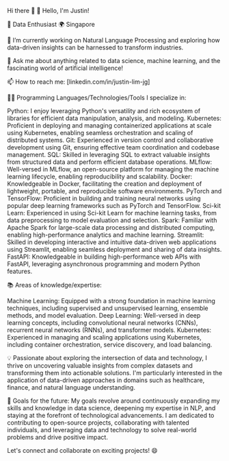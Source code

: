 Hi there 👋
👋 Hello, I'm Justin!

🌟 Data Enthusiast
🌍 Singapore

🔭 I’m currently working on Natural Language Processing and exploring how data-driven insights can be harnessed to transform industries.

💬 Ask me about anything related to data science, machine learning, and the fascinating world of artificial intelligence!

📫 How to reach me: [linkedin.com/in/justin-lim-jg]

👨‍💻 Programming Languages/Technologies/Tools I specialize in:

Python: I enjoy leveraging Python's versatility and rich ecosystem of libraries for efficient data manipulation, analysis, and modeling.
Kubernetes: Proficient in deploying and managing containerized applications at scale using Kubernetes, enabling seamless orchestration and scaling of distributed systems.
Git: Experienced in version control and collaborative development using Git, ensuring effective team coordination and codebase management.
SQL: Skilled in leveraging SQL to extract valuable insights from structured data and perform efficient database operations.
MLflow: Well-versed in MLflow, an open-source platform for managing the machine learning lifecycle, enabling reproducibility and scalability.
Docker: Knowledgeable in Docker, facilitating the creation and deployment of lightweight, portable, and reproducible software environments.
PyTorch and TensorFlow: Proficient in building and training neural networks using popular deep learning frameworks such as PyTorch and TensorFlow.
Sci-kit Learn: Experienced in using Sci-kit Learn for machine learning tasks, from data preprocessing to model evaluation and selection.
Spark: Familiar with Apache Spark for large-scale data processing and distributed computing, enabling high-performance analytics and machine learning.
Streamlit: Skilled in developing interactive and intuitive data-driven web applications using Streamlit, enabling seamless deployment and sharing of data insights.
FastAPI: Knowledgeable in building high-performance web APIs with FastAPI, leveraging asynchronous programming and modern Python features.

📚 Areas of knowledge/expertise:

Machine Learning: Equipped with a strong foundation in machine learning techniques, including supervised and unsupervised learning, ensemble methods, and model evaluation.
Deep Learning: Well-versed in deep learning concepts, including convolutional neural networks (CNNs), recurrent neural networks (RNNs), and transformer models.
Kubernetes: Experienced in managing and scaling applications using Kubernetes, including container orchestration, service discovery, and load balancing.

💡 Passionate about exploring the intersection of data and technology, I thrive on uncovering valuable insights from complex datasets and transforming them into actionable solutions. I'm particularly interested in the application of data-driven approaches in domains such as healthcare, finance, and natural language understanding.

🎯 Goals for the future: My goals revolve around continuously expanding my skills and knowledge in data science, deepening my expertise in NLP, and staying at the forefront of technological advancements. I am dedicated to contributing to open-source projects, collaborating with talented individuals, and leveraging data and technology to solve real-world problems and drive positive impact.

Let's connect and collaborate on exciting projects! 😄



<!--
**Justinljg/Justinljg** is a ✨ _special_ ✨ repository because its `README.md` (this file) appears on your GitHub profile.

Here are some ideas to get you started:

- 🔭 I’m currently working on ...
- 🌱 I’m currently learning ...
- 👯 I’m looking to collaborate on ...
- 🤔 I’m looking for help with ...
- 💬 Ask me about ...
- 📫 How to reach me: ...
- 😄 Pronouns: ...
- ⚡ Fun fact: ...
-->
